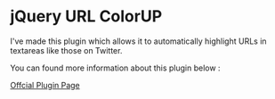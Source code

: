 jQuery URL ColorUP
===============

I've made this plugin which allows it to automatically highlight URLs in textareas like those on Twitter.

You can found more information about this plugin below :

<a href="http://amitmerchant1990.github.io/urlcolorup/">Offcial Plugin Page</a>



